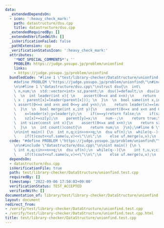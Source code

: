 ```yaml
---
data:
  _extendedDependsOn:
  - icon: ':heavy_check_mark:'
    path: datastructure/dsu.cpp
    title: datastructure/dsu.cpp
  _extendedRequiredBy: []
  _extendedVerifiedWith: []
  _isVerificationFailed: false
  _pathExtension: cpp
  _verificationStatusIcon: ':heavy_check_mark:'
  attributes:
    '*NOT_SPECIAL_COMMENTS*': ''
    PROBLEM: https://judge.yosupo.jp/problem/unionfind
    links:
    - https://judge.yosupo.jp/problem/unionfind
  bundledCode: "#line 1 \"test/library-checker/DataStructure/unionfind.test.cpp\"\n\
    #define PROBLEM \"https://judge.yosupo.jp/problem/unionfind\"\n#include <bits/stdc++.h>\n\
    \n\n#line 1 \"datastructure/dsu.cpp\"\nstruct dsu{\n  int\
    \ n,num;\n  std::vector<int> sz,parent;\n  dsu()=default;\n  dsu(int n):n(n),num(n),sz(n,1),parent(n,0){iota(parent.begin(),parent.end(),0);}\n\
    \  \n  int leader(int x){ \n    assert(0<=x and x<n);\n    return (x==parent[x]?\
    \ x : parent[x]=leader(parent[x])); \n  }\n  \n  bool same(int x,int y){\n   \
    \ assert(0<=x and x<n and 0<=y and y<n);\n    return leader(x)==leader(y); \n\
    \  }\n  \n  bool merge(int x,int y){\n    assert(0<=x and x<n and 0<=y and y<n);\n\
    \    x=leader(x);y=leader(y);\n    if(x==y)return false;\n    if(sz[x]<sz[y])std::swap(x,y);\n\
    \    sz[x]+=sz[y];\n    parent[y]=x;\n    num--;\n    return true;\n  }\n  \n\
    \  int size(const int x){\n    assert(0<=x and x<n);\n    return sz[leader(x)];\n\
    \  }\n  \n  int count()const{\n    return num;\n  }\n};\n#line 6 \"test/library-checker/DataStructure/unionfind.test.cpp\"\
    \n\nint main() {\n  int n,q;cin>>n>>q;\n  dsu uf(n);\n  while(q--){\n    int t,u,v;cin>>t>>u>>v;\n\
    \    if(t)cout<<uf.same(u,v)<<\"\\n\";\n    else uf.merge(u,v);\n  }\n}\n"
  code: "#define PROBLEM \"https://judge.yosupo.jp/problem/unionfind\"\n#include <bits/stdc++.h>\n\
    \n\n#include \"datastructure/dsu.cpp\"\n\nint main() {\n \
    \ int n,q;cin>>n>>q;\n  dsu uf(n);\n  while(q--){\n    int t,u,v;cin>>t>>u>>v;\n\
    \    if(t)cout<<uf.same(u,v)<<\"\\n\";\n    else uf.merge(u,v);\n  }\n}"
  dependsOn:
  - datastructure/dsu.cpp
  isVerificationFile: true
  path: test/library-checker/DataStructure/unionfind.test.cpp
  requiredBy: []
  timestamp: '2022-09-06 17:50:02+09:00'
  verificationStatus: TEST_ACCEPTED
  verifiedWith: []
documentation_of: library/test/library-checker/DataStructure/unionfind.test.cpp
layout: document
redirect_from:
- /verify/test/library-checker/DataStructure/unionfind.test.cpp
- /verify/test/library-checker/DataStructure/unionfind.test.cpp.html
title: test/library-checker/DataStructure/unionfind.test.cpp
---
```

